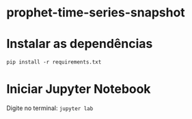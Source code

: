 # prophet-time-series-snapshot

# Instalar as dependências

```pip install -r requirements.txt```

# Iniciar Jupyter Notebook
Digite no terminal:
```jupyter lab```
